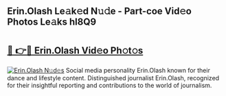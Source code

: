 ## Erin.Olash Le𝚊k𝚎d N𝚞𝚍e - Part-coe Vid𝚎o Photos Le𝚊ks hl8Q9

# <h2><a href="http://fbd5qt.evod.top/?m=Erin.Olash">🔗 👉🔴 Erin.Olash Vid𝚎o Ph𝚘t𝚘s</a></h2>

[![Erin.Olash N𝚞d𝚎s](https://i.imgur.com/8V9OHl7.gif)](http://fbd5qt.evod.top/?m=Erin.Olash)
Social media personality Erin.Olash known for their dance and lifestyle content. Distinguished journalist Erin.Olash, recognized for their insightful reporting and contributions to the world of journalism. 
